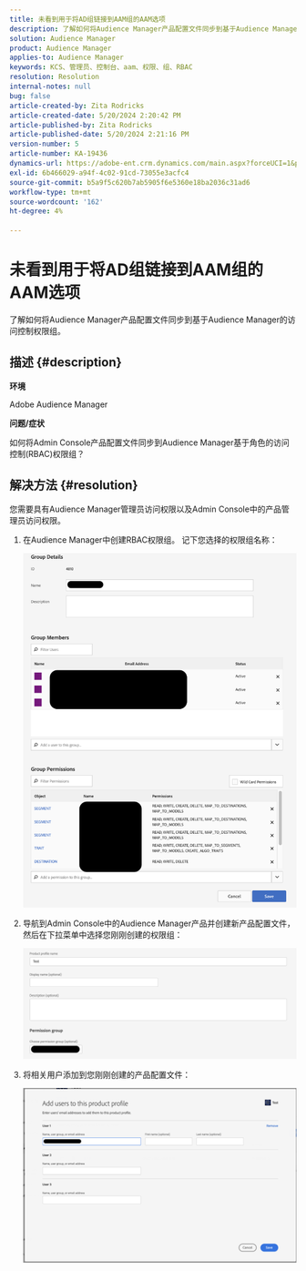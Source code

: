 ```yaml
---
title: 未看到用于将AD组链接到AAM组的AAM选项
description: 了解如何将Audience Manager产品配置文件同步到基于Audience Manager的访问控制权限组。
solution: Audience Manager
product: Audience Manager
applies-to: Audience Manager
keywords: KCS、管理员、控制台、aam、权限、组、RBAC
resolution: Resolution
internal-notes: null
bug: false
article-created-by: Zita Rodricks
article-created-date: 5/20/2024 2:20:42 PM
article-published-by: Zita Rodricks
article-published-date: 5/20/2024 2:21:16 PM
version-number: 5
article-number: KA-19436
dynamics-url: https://adobe-ent.crm.dynamics.com/main.aspx?forceUCI=1&pagetype=entityrecord&etn=knowledgearticle&id=3ee60122-b416-ef11-9f8a-6045bd026dc7
exl-id: 6b466029-a94f-4c02-91cd-73055e3acfc4
source-git-commit: b5a9f5c620b7ab5905f6e5360e18ba2036c31ad6
workflow-type: tm+mt
source-wordcount: '162'
ht-degree: 4%

---
```


# 未看到用于将AD组链接到AAM组的AAM选项


了解如何将Audience Manager产品配置文件同步到基于Audience Manager的访问控制权限组。

## 描述 {#description}


<b>环境</b>

Adobe Audience Manager



<b>问题/症状</b>

如何将Admin Console产品配置文件同步到Audience Manager基于角色的访问控制(RBAC)权限组？


## 解决方法 {#resolution}


您需要具有Audience Manager管理员访问权限以及Admin Console中的产品管理员访问权限。

1. 在Audience Manager中创建RBAC权限组。 记下您选择的权限组名称：



   ![](assets/5a5b40de-a9cf-ec11-a7b5-00224809c196.png)
2. 导航到Admin Console中的Audience Manager产品并创建新产品配置文件，然后在下拉菜单中选择您刚刚创建的权限组：



   ![](assets/2689da02-aacf-ec11-a7b5-00224809c196.png)
3. 将相关用户添加到您刚刚创建的产品配置文件：



   ![](assets/6a896e46-aacf-ec11-a7b5-00224809c196.png)
